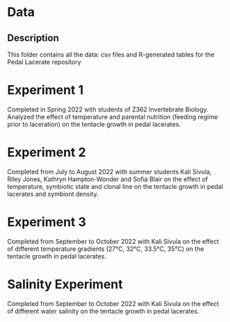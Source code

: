 # Data

## Description

This folder contains all the data: csv files and R-generated tables for the Pedal Lacerate repository

# Experiment 1

Completed in Spring 2022 with students of Z362 Invertebrate Biology. Analyzed the effect of temperature and parental nutrition (feeding regime prior to laceration) on the tentacle growth in pedal lacerates.

# Experiment 2

Completed from July to August 2022 with summer students Kali Sivula, Riley Jones, Kathryn Hampton-Wonder and Sofia Blair on the effect of temperature, symbiotic state and clonal line on the tentacle growth in pedal lacerates and symbiont density.

# Experiment 3

Completed from September to October 2022 with Kali Sivula on the effect of different temperature gradients (27°C, 32°C, 33.5°C, 35°C) on the tentacle growth in pedal lacerates.

# Salinity Experiment

Completed from September to October 2022 with Kali Sivula on the effect of different water salinity on the tentacle growth in pedal lacerates.
